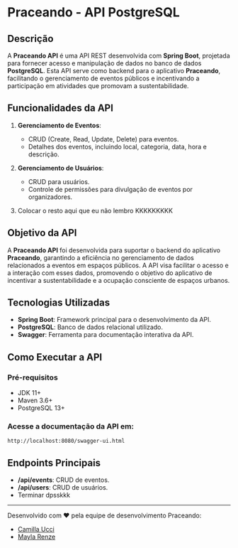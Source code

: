 # Praceando - API PostgreSQL

## Descrição

A **Praceando API** é uma API REST desenvolvida com **Spring Boot**, projetada para fornecer acesso e manipulação de dados no banco de dados **PostgreSQL**. Esta API serve como backend para o aplicativo **Praceando**, facilitando o gerenciamento de eventos públicos e incentivando a participação em atividades que promovam a sustentabilidade.

## Funcionalidades da API

1. **Gerenciamento de Eventos**:
   - CRUD (Create, Read, Update, Delete) para eventos.
   - Detalhes dos eventos, incluindo local, categoria, data, hora e descrição.

2. **Gerenciamento de Usuários**:
   - CRUD para usuários.
   - Controle de permissões para divulgação de eventos por organizadores.

3. Colocar o resto aqui que eu não lembro KKKKKKKKK

## Objetivo da API

A **Praceando API** foi desenvolvida para suportar o backend do aplicativo **Praceando**, garantindo a eficiência no gerenciamento de dados relacionados a eventos em espaços públicos. A API visa facilitar o acesso e a interação com esses dados, promovendo o objetivo do aplicativo de incentivar a sustentabilidade e a ocupação consciente de espaços urbanos.

## Tecnologias Utilizadas

- **Spring Boot**: Framework principal para o desenvolvimento da API.
- **PostgreSQL**: Banco de dados relacional utilizado.
- **Swagger**: Ferramenta para documentação interativa da API.

## Como Executar a API

### Pré-requisitos

- JDK 11+
- Maven 3.6+
- PostgreSQL 13+

### Acesse a documentação da API em:

```
http://localhost:8080/swagger-ui.html
```

## Endpoints Principais

- **/api/events**: CRUD de eventos.
- **/api/users**: CRUD de usuários.
- Terminar dpsskkk

---

Desenvolvido com ❤️ pela equipe de desenvolvimento Praceando:
- [Camilla Ucci](https://github.com/millaUcci)
- [Mayla Renze](https://github.com/mayren-07)

